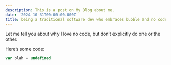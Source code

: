 ```yaml
---
description: This is a post on My Blog about me.
date: '2024-10-31T00:00:00.000Z'
title: being a traditional software dev who embraces bubble and no code
---
```


Let me tell you about why I love no code, but don’t explicitly do one or the other. 

Here’s some code: 

```javascript
var blah = undefined
```
